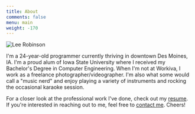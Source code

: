 ```yaml
---
title: About
comments: false
menu: main
weight: -170
---
```

![Lee Robinson](/img/reinebringen.jpg)

I'm a 24-year-old programmer currently thriving in downtown Des Moines, IA. I'm a proud alum of Iowa State University where I received my Bachelor's Degree in Computer Engineering. When I'm not at Workiva, I work as a freelance photographer/videographer. I'm also what some would call a "music nerd" and enjoy playing a variety of instruments and rocking the occasional karaoke session.

For a closer look at the professional work I've done, check out my [resume](/LeeRobinson.pdf). If you're interested in reaching out to me, feel free to [contact me](mailto:lrobinson2011@gmail.com). Cheers!